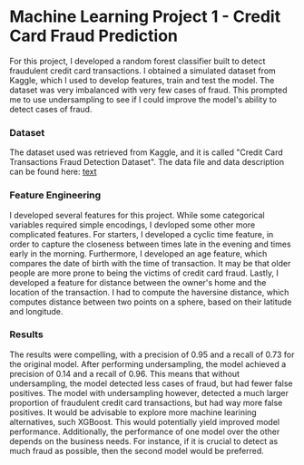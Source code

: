 # Machine Learning Project 1 - Credit Card Fraud Prediction
For this project, I developed a random forest classifier built to detect fraudulent credit card transactions. I obtained a simulated dataset from Kaggle, which I used to develop features, train and test the model. The dataset was very imbalanced with very few cases of fraud. This prompted me to use undersampling to see if I could improve the model's ability to detect cases of fraud.
### Dataset
The dataset used was retrieved from Kaggle, and it is called "Credit Card Transactions Fraud Detection Dataset". The data file and data description can be found here: [text](https://www.kaggle.com/datasets/kartik2112/fraud-detection/data)
### Feature Engineering
I developed several features for this project. While some categorical variables required simple encodings, I devloped some other more complicated features. For starters, I developed a cyclic time feature, in order to capture the closeness between times late in the evening and times early in the morning. Furthermore, I developed an age feature, which compares the date of birth with the time of transaction. It may be that older people are more prone to being the victims of credit card fraud. Lastly, I developed a feature for distance between the owner's home and the location of the transaction. I had to compute the haversine distance, which computes distance between two points on a sphere, based on their latitude and longitude.
### Results
The results were compelling, with a precision of 0.95 and a recall of 0.73 for the original model. After performing undersampling, the model achieved a precision of 0.14 and a recall of 0.96. This means that without undersampling, the model detected less cases of fraud, but had fewer false positives. The model with undersampling however, detected a much larger proportion of fraudulent credit card transactions, but had way more false positives. 
It would be advisable to explore more machine learining alternatives, such XGBoost. This would potentially yield improved model performance. Additionally, the performance of one model over the other depends on the business needs. For instance, if it is crucial to detect as much fraud as possible, then the second model would be preferred. 